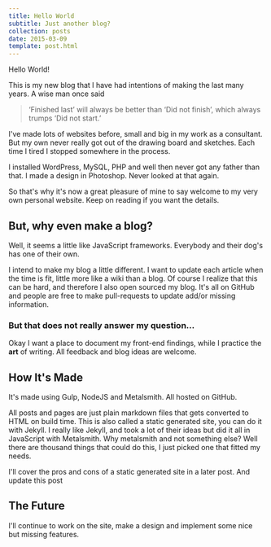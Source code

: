 ```yaml
---
title: Hello World
subtitle: Just another blog?
collection: posts
date: 2015-03-09
template: post.html
---
```


Hello World!  

This is my new blog that I have had intentions of making the last many years. A wise man once said

> ‘Finished last’ will always be better than ‘Did not finish’, which always trumps ‘Did not start.’

I've made lots of websites before, small and big in my work as a consultant.
But my own never really got out of the drawing board and sketches. Each time I tired I stopped somewhere in the process.

I installed WordPress, MySQL, PHP and well then never got any father than that.
I made a design in Photoshop. Never looked at that again.

So that's why it's now a great pleasure of mine to say welcome to my very own personal website. Keep on reading if you want the details.

## But, why even make a blog?

Well, it seems a little like JavaScript frameworks. Everybody and their dog's has one of their own.

I intend to make my blog a little different. I want to update each article when the time is fit, little more like a wiki than a blog. Of course I realize that this can be hard, and therefore I also open sourced my blog. It's all on GitHub and people are free to make pull-requests to update add/or missing information.

### But that does not really answer my question...

Okay I want a place to document my front-end findings, while I practice the **art** of writing.
All feedback and blog ideas are welcome.

## How It's Made

It's made using Gulp, NodeJS and Metalsmith. All hosted on GitHub.

All posts and pages are just plain markdown files that gets converted to HTML on build time. This is also called a static generated site, you can do it with Jekyll. I really like Jekyll, and took a lot of their ideas but did it all in JavaScript with Metalsmith. Why metalsmith and not something else? Well there are thousand things that could do this, I just picked one that fitted my needs.

I'll cover the pros and cons of a static generated site in a later post. And update this post


## The Future

I'll continue to work on the site, make a design and implement some nice but missing features.
